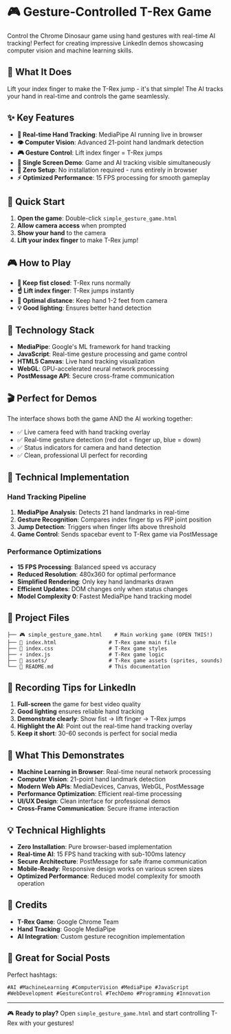 # 🎮 Gesture-Controlled T-Rex Game

Control the Chrome Dinosaur game using hand gestures with real-time AI tracking! Perfect for creating impressive LinkedIn demos showcasing computer vision and machine learning skills.

## 🎯 What It Does

Lift your index finger to make the T-Rex jump - it's that simple! The AI tracks your hand in real-time and controls the game seamlessly.

## ✨ Key Features

- **🧠 Real-time Hand Tracking**: MediaPipe AI running live in browser
- **👁️ Computer Vision**: Advanced 21-point hand landmark detection
- **🎮 Gesture Control**: Lift index finger = T-Rex jumps
- **📱 Single Screen Demo**: Game and AI tracking visible simultaneously
- **🚀 Zero Setup**: No installation required - runs entirely in browser
- **⚡ Optimized Performance**: 15 FPS processing for smooth gameplay

## 🚀 Quick Start

1. **Open the game**: Double-click `simple_gesture_game.html` 
2. **Allow camera access** when prompted
3. **Show your hand** to the camera
4. **Lift your index finger** to make T-Rex jump!

## 🎮 How to Play

- **👊 Keep fist closed**: T-Rex runs normally
- **☝️ Lift index finger**: T-Rex jumps instantly
- **📏 Optimal distance**: Keep hand 1-2 feet from camera
- **💡 Good lighting**: Ensures better hand detection

## 🔬 Technology Stack

- **MediaPipe**: Google's ML framework for hand tracking
- **JavaScript**: Real-time gesture processing and game control
- **HTML5 Canvas**: Live hand tracking visualization
- **WebGL**: GPU-accelerated neural network processing
- **PostMessage API**: Secure cross-frame communication

## 🎬 Perfect for Demos

The interface shows both the game AND the AI working together:
- ✅ Live camera feed with hand tracking overlay
- ✅ Real-time gesture detection (red dot = finger up, blue = down)
- ✅ Status indicators for camera and hand detection
- ✅ Clean, professional UI perfect for recording

## 🔧 Technical Implementation

### Hand Tracking Pipeline
1. **MediaPipe Analysis**: Detects 21 hand landmarks in real-time
2. **Gesture Recognition**: Compares index finger tip vs PIP joint position
3. **Jump Detection**: Triggers when finger lifts above threshold
4. **Game Control**: Sends spacebar event to T-Rex game via PostMessage

### Performance Optimizations
- **15 FPS Processing**: Balanced speed vs accuracy
- **Reduced Resolution**: 480x360 for optimal performance
- **Simplified Rendering**: Only key hand landmarks drawn
- **Efficient Updates**: DOM changes only when status changes
- **Model Complexity 0**: Fastest MediaPipe hand tracking model

## 📁 Project Files

```
├── 🎮 simple_gesture_game.html    # Main working game (OPEN THIS!)
├── 🦕 index.html                 # T-Rex game main file
├── 🎨 index.css                  # T-Rex game styles
├── ⚡ index.js                   # T-Rex game logic
├── 📁 assets/                    # T-Rex game assets (sprites, sounds)
└── 📖 README.md                  # This documentation
```

## 🎥 Recording Tips for LinkedIn

1. **Full-screen** the game for best video quality
2. **Good lighting** ensures reliable hand tracking  
3. **Demonstrate clearly**: Show fist → lift finger → T-Rex jumps
4. **Highlight the AI**: Point out the real-time hand tracking overlay
5. **Keep it short**: 30-60 seconds is perfect for social media

## 🌟 What This Demonstrates

- **Machine Learning in Browser**: Real-time neural network processing
- **Computer Vision**: 21-point hand landmark detection
- **Modern Web APIs**: MediaDevices, Canvas, WebGL, PostMessage
- **Performance Optimization**: Efficient real-time processing
- **UI/UX Design**: Clean interface for professional demos
- **Cross-Frame Communication**: Secure iframe interaction

## 💡 Technical Highlights

- **Zero Installation**: Pure browser-based implementation
- **Real-time AI**: 15 FPS hand tracking with sub-100ms latency
- **Secure Architecture**: PostMessage for safe iframe communication
- **Mobile-Ready**: Responsive design works on various screen sizes
- **Optimized Performance**: Reduced model complexity for smooth operation

## 🤝 Credits

- **T-Rex Game**: Google Chrome Team
- **Hand Tracking**: Google MediaPipe
- **AI Integration**: Custom gesture recognition implementation

## 📱 Great for Social Posts

Perfect hashtags:
```
#AI #MachineLearning #ComputerVision #MediaPipe #JavaScript
#WebDevelopment #GestureControl #TechDemo #Programming #Innovation
```

---

🎮 **Ready to play?** Open `simple_gesture_game.html` and start controlling T-Rex with your gestures! 